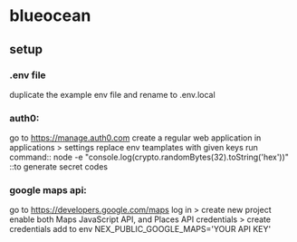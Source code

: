# blueocean

## setup

### .env file
duplicate the example env file and rename to .env.local

### auth0:
go to https://manage.auth0.com
create a regular web application
in applications > settings
replace env teamplates with given keys
run command:: node -e "console.log(crypto.randomBytes(32).toString('hex'))" ::to generate secret codes

### google maps api:
go to https://developers.google.com/maps
log in > create new project
enable both Maps JavaScript API, and Places API
credentials > create credentials
add to env NEX_PUBLIC_GOOGLE_MAPS='YOUR API KEY'

